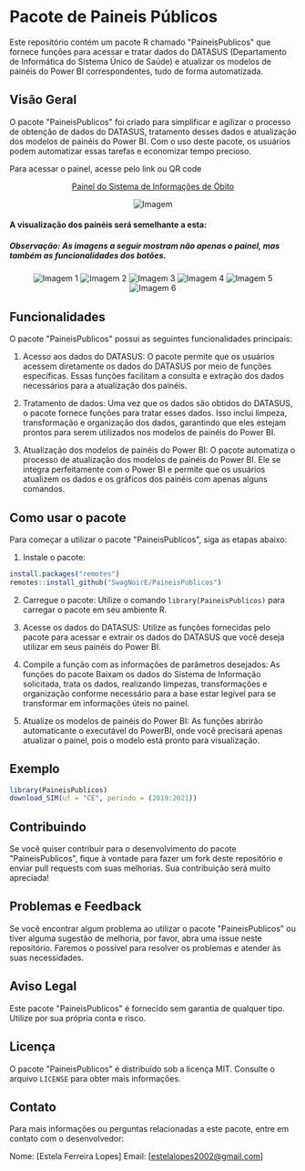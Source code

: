 
# Pacote de Paineis Públicos

Este repositório contém um pacote R chamado "PaineisPublicos" que fornece funções para acessar e tratar dados do DATASUS (Departamento de Informática do Sistema Único de Saúde) e atualizar os modelos de painéis do Power BI correspondentes, tudo de forma automatizada.

## Visão Geral

O pacote "PaineisPublicos" foi criado para simplificar e agilizar o processo de obtenção de dados do DATASUS, tratamento desses dados e atualização dos modelos de painéis do Power BI. Com o uso deste pacote, os usuários podem automatizar essas tarefas e economizar tempo precioso.

Para acessar o painel, acesse pelo link ou QR code
<p align="center">
  <a href="[https://app.powerbi.com/groups/me/reports/a366bfe7-60ba-44a0-a4cd-078032fcc524/ReportSection?ctid=64d34ddd-aff0-4d95-b7f1-0734a5c845e5&pbi_source=shareVisual&visual=bc0a316e63ff04cebed7&height=138.42&width=1280.00&bookmarkGuid=14e84f32-4e54-4a41-9bf5-2cf26eacb94d]">Painel do Sistema de Informações de Óbito</a>
</p>

<p align="center">
  <img src="inst/Arquivos_externos/[Modelo]Painel.jpg" alt="Imagem">
</p>

#### A visualização dos painéis será semelhante a esta:
##### Observação: As imagens a seguir mostram não apenas o painel, mas também as funcionalidades dos botões.

<p align="center">
  <img src="inst/Arquivos_externos/Imagens/pag1.PNG" alt="Imagem 1">
  <img src="inst/Arquivos_externos/Imagens/pag1.1.PNG" alt="Imagem 2">
  <img src="inst/Arquivos_externos/Imagens/pag1.2.PNG" alt="Imagem 3">
  <img src="inst/Arquivos_externos/Imagens/pag1.3.PNG" alt="Imagem 4">
  <img src="inst/Arquivos_externos/Imagens/pag1.4.PNG" alt="Imagem 5">
  <img src="inst/Arquivos_externos/Imagens/pag1.5.PNG" alt="Imagem 6">
</p>

## Funcionalidades

O pacote "PaineisPublicos" possui as seguintes funcionalidades principais:

1. Acesso aos dados do DATASUS: O pacote permite que os usuários acessem diretamente os dados do DATASUS por meio de funções específicas. Essas funções facilitam a consulta e extração dos dados necessários para a atualização dos painéis.

2. Tratamento de dados: Uma vez que os dados são obtidos do DATASUS, o pacote fornece funções para tratar esses dados. Isso inclui limpeza, transformação e organização dos dados, garantindo que eles estejam prontos para serem utilizados nos modelos de painéis do Power BI.

3. Atualização dos modelos de painéis do Power BI: O pacote automatiza o processo de atualização dos modelos de painéis do Power BI. Ele se integra perfeitamente com o Power BI e permite que os usuários atualizem os dados e os gráficos dos painéis com apenas alguns comandos.

## Como usar o pacote

Para começar a utilizar o pacote "PaineisPublicos", siga as etapas abaixo:

1. Instale o pacote: 

``` r
install.packages("remotes")
remotes::install_github("SwagNoirE/PaineisPublicos")
```
2. Carregue o pacote: Utilize o comando `library(PaineisPublicos)` para carregar o pacote em seu ambiente R.

3. Acesse os dados do DATASUS: Utilize as funções fornecidas pelo pacote para acessar e extrair os dados do DATASUS que você deseja utilizar em seus painéis do Power BI.

4. Compile a função com as informações de parâmetros desejados: As funções do pacote Baixam os dados do Sistema de Informação solicitada, trata os dados, realizando limpezas, transformações e organização conforme necessário para a base estar legível para se transformar em informações úteis no painel.

5. Atualize os modelos de painéis do Power BI: As funções abrirão automaticante o executável do PowerBI, onde você precisará apenas atualizar o painel, pois o modelo está pronto para visualização.

## Exemplo

``` r
library(PaineisPublicos)
download_SIM(uf = "CE", periodo = (2019:2021))
```

## Contribuindo

Se você quiser contribuir para o desenvolvimento do pacote "PaineisPublicos", fique à vontade para fazer um fork deste repositório e enviar pull requests com suas melhorias. Sua contribuição será muito apreciada!

## Problemas e Feedback

Se você encontrar algum problema ao utilizar o pacote "PaineisPublicos" ou tiver alguma sugestão de melhoria, por favor, abra uma issue neste repositório. Faremos o possível para resolver os problemas e atender às suas necessidades.

## Aviso Legal



Este pacote "PaineisPublicos" é fornecido sem garantia de qualquer tipo. Utilize por sua própria conta e risco.

## Licença

O pacote "PaineisPublicos" é distribuído sob a licença MIT. Consulte o arquivo `LICENSE` para obter mais informações.

## Contato

Para mais informações ou perguntas relacionadas a este pacote, entre em contato com o desenvolvedor:

Nome: [Estela Ferreira Lopes]
Email: [estelalopes2002@gmail.com]
